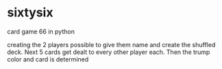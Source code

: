 # sixtysix
card game 66 in python 

creating the 2 players possible to give them name and create the shuffled deck.
Next 5 cards get dealt to every other player each. Then the trump color and card is determined